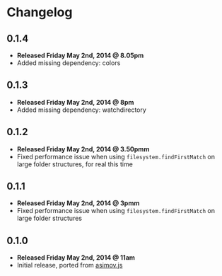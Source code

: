 # Changelog

## 0.1.4

  - **Released Friday May 2nd, 2014 @ 8.05pm**
  - Added missing dependency: colors

## 0.1.3

  - **Released Friday May 2nd, 2014 @ 8pm**
  - Added missing dependency: watchdirectory

## 0.1.2

  - **Released Friday May 2nd, 2014 @ 3.50pmm**
  - Fixed performance issue when using ```filesystem.findFirstMatch``` on large folder structures, for real this time

## 0.1.1

  - **Released Friday May 2nd, 2014 @ 3pmm**
  - Fixed performance issue when using ```filesystem.findFirstMatch``` on large folder structures

## 0.1.0

  - **Released Friday May 2nd, 2014 @ 11am**
  - Initial release, ported from [asimov.js](https://github.com/adamrenklint/asimov.js)